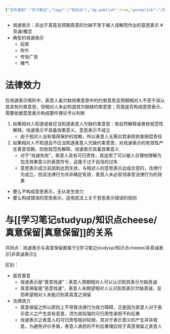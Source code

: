 ```yaml
---
{"文件类别":"学习笔记","tags":["知识点"],"dg-publish":true,"permalink":"/学习笔记studyup/知识点cheese/戏谑表示/","dgPassFrontmatter":true,"created":"2024-07-16T20:13:10.872+08:00","updated":"2024-10-13T21:30:40.578+08:00"}
---
```


- 戏谑表示：非出于真意且预期真意的欠缺不至于被人误解而作出的意思表示 #背诵/概念 
- 典型的戏谑表示
	- 玩笑
	- 吹牛
	- 夸张广告
	- 赌气

# 法律效力
在戏谑表示情形中，表意人虽欠缺效果意思中的约束意思且预期相对人不至于误认其具有约束意思，但相对人未必知道其欠缺缺约束意思；究竟是否构成意思表示，需要依据意思表示构成要件理论予以判断
1. 如果相对人知道或者应当知道表意人欠缺约束意思：依自然解释或者依规范性解释，戏谑表示不具备效果意义，意思表示不成立
	- 由于相对人没有值得保护的信赖，所以表意人无需对其承担损害赔偿责任
2. 如果相对人不知道且不应当知道表意人欠缺约束意思，对戏谑表示的有效性产生善意信赖，则依规范性解释，戏谑表示具备效果意义
	- 对于“戏谑失败”，表意人具有可归责性，其选用了可以被人合理地理解为包含效果意义的表意符号，这属于过于自信的过失
	- 意思表示成立且因到达而生效，与相对人的意思表示达成合意的，法律行为成立，但该法律行为并非确定有效，表意人未必皆领承受法律行为的效果

- 要么不构成意思表示，无从发生效力
- 要么构成错误的意思表示，适用民法上关于意思表示错误的规则
# 与[[学习笔记studyup/知识点cheese/真意保留\|真意保留]]的关系
共同点：戏谑表示与真意保留都属于[[学习笔记studyup/知识点cheese/非真诚表示\|非真诚表示]]

区别：
- 是否善意
	- 戏谑表示是“善意戏谑”：表意人预期相对人可以认识到其表示欠缺真诚
	- 真意保留是“恶意戏谑”，表意人未期望相对人认识到其表示欠缺真诚，反而希望相对人未能识别其真意之保留
- 法律效力
	- 真意保留之所以原则上不导致法律行为效力障碍，正是因为表意人对于表示意义之产生具有恶意，须为其较强的可归责性承担不利后果
	- 戏谑表示之表意人的可归责性相对较弱，其对于表示意义的产生并非故意，为避免评价矛盾，表意人承担的不利后果理应轻于真意保留之表意人